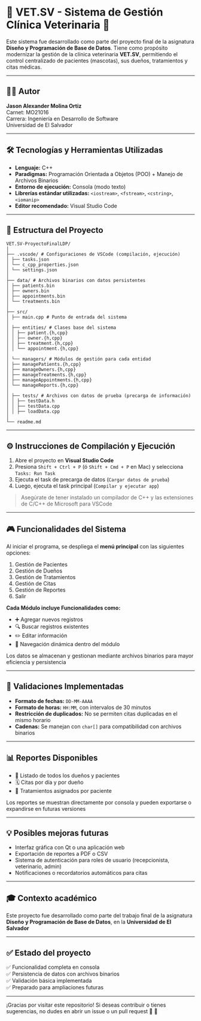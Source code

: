 # 🐾 VET.SV - Sistema de Gestión Clínica Veterinaria 🐾

Este sistema fue desarrollado como parte del proyecto final de la asignatura **Diseño y Programación de Base de Datos**. Tiene como propósito modernizar la gestión de la clínica veterinaria **VET.SV**, permitiendo el control centralizado de pacientes (mascotas), sus dueños, tratamientos y citas médicas.

---

## 👨‍💻 Autor

**Jason Alexander Molina Ortiz**  
Carnet: MO21016  
Carrera: Ingeniería en Desarrollo de Software  
Universidad de El Salvador

---

## 🛠️ Tecnologías y Herramientas Utilizadas

- **Lenguaje:** C++
- **Paradigmas:** Programación Orientada a Objetos (POO) + Manejo de Archivos Binarios
- **Entorno de ejecución:** Consola (modo texto)
- **Librerías estándar utilizadas:** `<iostream>`, `<fstream>`, `<cstring>`, `<iomanip>`
- **Editor recomendado:** Visual Studio Code

---

## 📁 Estructura del Proyecto

    VET.SV-ProyectoFinalLDP/
    │
    ├── .vscode/ # Configuraciones de VSCode (compilación, ejecución)
    │ ├── tasks.json
    │ └── c_cpp_properties.json
    │ └── settings.json
    │
    ├── data/ # Archivos binarios con datos persistentes
    │ ├── patients.bin
    │ ├── owners.bin
    │ ├── appointments.bin
    │ └── treatments.bin
    │
    ├── src/
    │ ├── main.cpp # Punto de entrada del sistema
    │
    │ ├── entities/ # Clases base del sistema
    │ │ ├── patient.{h,cpp}
    │ │ ├── owner.{h,cpp}
    │ │ ├── treatment.{h,cpp}
    │ │ └── appointment.{h,cpp}
    │
    │ └── managers/ # Módulos de gestión para cada entidad
    │ ├── managePatients.{h,cpp}
    │ ├── manageOwners.{h,cpp}
    │ ├── manageTreatments.{h,cpp}
    │ ├── manageAppointments.{h,cpp}
    │ └── manageReports.{h,cpp}
    │
    │ ├── tests/ # Archivos con datos de prueba (precarga de información)
    │ │ ├── testData.h
    │ │ ├── testData.cpp
    │ │ ├── loadData.cpp
    │
    └── readme.md

---

## ⚙️ Instrucciones de Compilación y Ejecución

1. Abre el proyecto en **Visual Studio Code**
2. Presiona `Shift + Ctrl + P` (ó `Shift + Cmd + P` en Mac) y selecciona `Tasks: Run Task`
3. Ejecuta el task de precarga de datos (`Cargar datos de prueba`)
4. Luego, ejecuta el task principal (`Compilar y ejecutar app`)

> Asegúrate de tener instalado un compilador de C++ y las extensiones de C/C++ de Microsoft para VSCode

---

## 🎮 Funcionalidades del Sistema

Al iniciar el programa, se despliega el **menú principal** con las siguientes opciones:

1. Gestión de Pacientes  
2. Gestión de Dueños  
3. Gestión de Tratamientos  
4. Gestión de Citas  
5. Gestión de Reportes  
0. Salir

**Cada Módulo incluye Funcionalidades como:**

- ➕ Agregar nuevos registros  
- 🔍 Buscar registros existentes  
- ✏️ Editar información  
- 🔁 Navegación dinámica dentro del módulo  

Los datos se almacenan y gestionan mediante archivos binarios para mayor eficiencia y persistencia

---

## 📆 Validaciones Implementadas

- **Formato de fechas:** `DD-MM-AAAA`
- **Formato de horas:** `HH:MM`, con intervalos de 30 minutos
- **Restricción de duplicados:** No se permiten citas duplicadas en el mismo horario
- **Cadenas:** Se manejan con `char[]` para compatibilidad con archivos binarios

---

## 📊 Reportes Disponibles

- 📄 Listado de todos los dueños y pacientes
- 🗓️ Citas por día y por dueño
- 💉 Tratamientos asignados por paciente


Los reportes se muestran directamente por consola y pueden exportarse o expandirse en futuras versiones

---

## 💡 Posibles mejoras futuras

- Interfaz gráfica con Qt o una aplicación web
- Exportación de reportes a PDF o CSV
- Sistema de autenticación para roles de usuario (recepcionista, veterinario, admin)
- Notificaciones o recordatorios automáticos para citas

---

## 🎓 Contexto académico

Este proyecto fue desarrollado como parte del trabajo final de la asignatura **Diseño y Programación de Base de Datos**, en la **Universidad de El Salvador**

---


## ✅ Estado del proyecto

✅ Funcionalidad completa en consola  
✅ Persistencia de datos con archivos binarios  
✅ Validación básica implementada  
✅ Preparado para ampliaciones futuras

---

¡Gracias por visitar este repositorio! Si deseas contribuir o tienes sugerencias, no dudes en abrir un issue o un pull request 🐶 🐾
